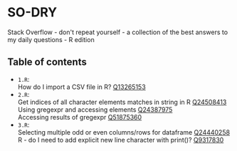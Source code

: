 # SO-DRY
Stack Overflow - don't repeat yourself - a collection of the best answers to my
daily questions - R edition

## Table of contents
* `1.R`:  
  How do I import a CSV file in R?
  [Q13265153](https://stackoverflow.com/questions/13265153)
* `2.R`:  
  Get indices of all character elements matches in string in R
  [Q24508413](https://stackoverflow.com/questions/24508413)  
  Using gregexpr and accessing elements
  [Q24387975](https://stackoverflow.com/questions/24387975)  
  Accessing results of gregexpr
  [Q51875360](https://stackoverflow.com/questions/51875360)
* `3.R`:  
  Selecting multiple odd or even columns/rows for dataframe
  [Q24440258](https://stackoverflow.com/questions/24440258)  
  R - do I need to add explicit new line character with print()?
  [Q9317830](https://stackoverflow.com/questions/9317830)

